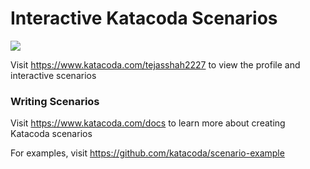 # Interactive Katacoda Scenarios

[![](http://shields.katacoda.com/katacoda/tejasshah2227/count.svg)](https://www.katacoda.com/tejasshah2227 "Get your profile on Katacoda.com")

Visit https://www.katacoda.com/tejasshah2227 to view the profile and interactive scenarios

### Writing Scenarios
Visit https://www.katacoda.com/docs to learn more about creating Katacoda scenarios

For examples, visit https://github.com/katacoda/scenario-example
